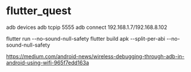 # flutter_quest

adb devices
adb tcpip 5555
adb connect 192.168.1.7/192.168.8.102

flutter run --no-sound-null-safety
flutter build apk --split-per-abi --no-sound-null-safety

https://medium.com/android-news/wireless-debugging-through-adb-in-android-using-wifi-965f7edd163a

